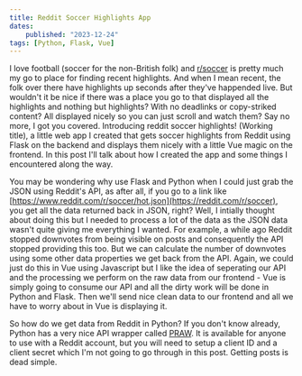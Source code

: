 ```yaml
---
title: Reddit Soccer Highlights App
dates:
    published: "2023-12-24"
tags: [Python, Flask, Vue]
---
```


I love football (soccer for the non-British folk) and [r/soccer](https://reddit.com/r/soccer) is pretty much my go to place for finding recent highlights. And when I mean recent, the folk over there have highlights up seconds after they've happended live. But wouldn't it be nice if there was a place you go to that displayed all the highlights and nothing but highlights? With no deadlinks or copy-striked content? All displayed nicely so you can just scroll and watch them? Say no more, I got you covered. Introducing reddit soccer highlights! (Working title), a little web app I created that gets soccer highlights from Reddit using Flask on the backend and displays them nicely with a little Vue magic on the frontend. In this post I'll talk about how I created the app and some things I encountered along the way. 

You may be wondering why use Flask and Python when I could just grab the JSON using Reddit's API, as after all, if you go to a link like [https://www.reddit.com/r/soccer/hot.json](https://reddit.com/r/soccer), you get all the data returned back in JSON, right? Well, I intially thought about doing this but I needed to process a lot of the data as the JSON data wasn't quite giving me everything I wanted. For example, a while ago Reddit stopped downvotes from being visible on posts and consequently the API stopped providing this too. But we can calculate the number of downvotes using some other data properties we get back from the API. Again, we could just do this in Vue using Javascript but I like the idea of seperating our API and the processing we perform on the raw data from our frontend - Vue is simply going to consume our API and all the dirty work will be done in Python and Flask. Then we'll send nice clean data to our frontend and all we have to worry about in Vue is displaying it. 

So how do we get data from Reddit in Python? If you don't know already, Python has a very nice API wrapper called [PRAW](https://praw.readthedocs.io/en/stable/). It is available for anyone to use with a Reddit account, but you will need to setup a client ID and a client secret which I'm not going to go through in this post. Getting posts is dead simple. 

```python

```

